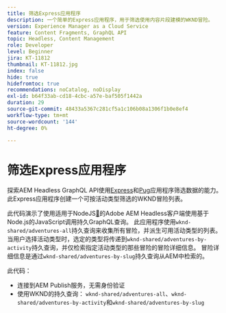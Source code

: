 ```yaml
---
title: 筛选Express应用程序
description: 一个简单的Express应用程序，用于筛选使用内容片段建模的WKND冒险。
version: Experience Manager as a Cloud Service
feature: Content Fragments, GraphQL API
topic: Headless, Content Management
role: Developer
level: Beginner
jira: KT-11812
thumbnail: KT-11812.jpg
index: false
hide: true
hidefromtoc: true
recommendations: noCatalog, noDisplay
exl-id: b64f33ab-cd18-4cbc-a57e-baf505f1442a
duration: 29
source-git-commit: 48433a5367c281cf5a1c106b08a1306f1b0e8ef4
workflow-type: tm+mt
source-wordcount: '144'
ht-degree: 0%

---
```


# 筛选Express应用程序

探索AEM Headless GraphQL API使用[Express](https://expressjs.com/)和[Pug](https://pugjs.org/)应用程序筛选数据的能力。 此Express应用程序创建一个可按活动类型筛选的WKND冒险列表。

此代码演示了使用适用于NodeJS[&#128279;](https://github.com/adobe/aem-headless-client-nodejs#aem-headless-client-for-nodejs)的Adobe AEM Headless客户端使用基于Node.js的JavaScript调用持久GraphQL查询。 此应用程序使用`wknd-shared/adventures-all`持久查询来收集所有冒险，并派生可用活动类型的列表。 当用户选择活动类型时，选定的类型将传递到`wknd-shared/adventures-by-activity`持久查询，并仅检索指定活动类型的那些冒险的冒险详细信息。 冒险详细信息是通过`wknd-shared/adventures-by-slug`持久查询从AEM中检索的。

此代码：

+ 连接到AEM Publish服务，无需身份验证
+ 使用WKND的持久查询： `wknd-shared/adventures-all`、`wknd-shared/adventures-by-activity`和`wknd-shared/adventures-by-slug`
